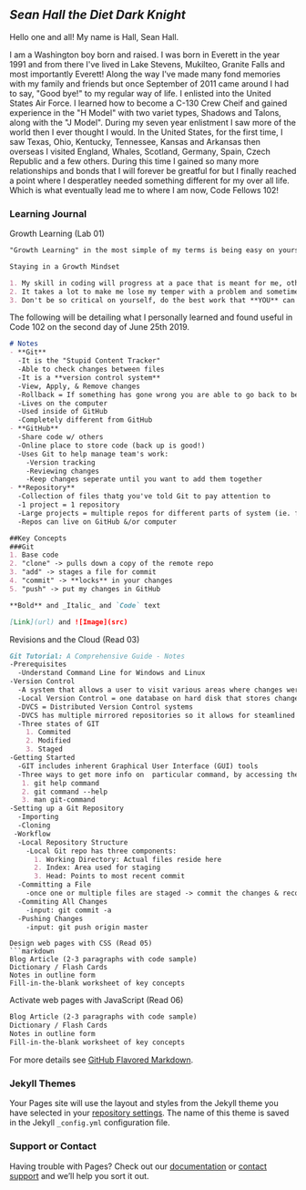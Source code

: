 ## *Sean Hall the Diet Dark Knight*

Hello one and all! My name is Hall, Sean Hall.

I am a Washington boy born and raised. I was born in Everett in the year 1991 and from there I've lived in Lake Stevens, Mukilteo, Granite Falls and most importantly Everett! Along the way I've made many fond memories with my family and friends but once September of 2011 came around I had to say, "Good bye!" to my regular way of life. I enlisted into the United States Air Force. I learned how to become a C-130 Crew Cheif and gained experience in the "H Model" with two variet types, Shadows and Talons, along with the "J Model". During my seven year enlistment I saw more of the world then I ever thought I would. In the United States, for the first time, I saw Texas, Ohio, Kentucky, Tennessee, Kansas and Arkansas then overseas I visited England, Whales, Scotland, Germany, Spain, Czech Republic and a few others. During this time I gained so many more relationships and bonds that I will forever be greatful for but I finally reached a point where I desperatley needed something different for my over all life. Which is what eventually lead me to where I am now, Code Fellows 102!

### Learning Journal

Growth Learning (Lab 01)

```markdown
"Growth Learning" in the most simple of my terms is being easy on yourself while having a positive outlook on challenging problems.

Staying in a Growth Mindset

1. My skill in coding will progress at a pace that is meant for me, others skill progression is not related to me.
2. It takes a lot to make me lose my temper with a problem and sometimes completely give up on the task. So, I need to take a deep breath before I arrive at that stage and ask for help or whatever could lead to a solution.
3. Don't be so critical on yourself, do the best work that **YOU** can do.
```

The following will be detailing what I personally learned and found useful in Code 102 on the second day of June 25th 2019.

```markdown
# Notes
- **Git**
  -It is the "Stupid Content Tracker"
  -Able to check changes between files
  -It is a **version control system**
  -View, Apply, & Remove changes
  -Rollback = If something has gone wrong you are able to go back to before it became corrupted
  -Lives on the computer
  -Used inside of GitHub
  -Completely different from GitHub
- **GitHub**
  -Share code w/ others
  -Online place to store code (back up is good!)
  -Uses Git to help manage team's work:
    -Version tracking
    -Reviewing changes
    -Keep changes seperate until you want to add them together
- **Repository**
  -Collection of files thatg you've told Git to pay attention to
  -1 project = 1 repository
  -Large projects = multiple repos for different parts of system (ie. front end & back end)
  -Repos can live on GitHub &/or computer

##Key Concepts
###Git
1. Base code
2. "clone" -> pulls down a copy of the remote repo
3. "add" -> stages a file for commit
4. "commit" -> **locks** in your changes
5. "push" -> put my changes in GitHub

**Bold** and _Italic_ and `Code` text

[Link](url) and ![Image](src)

```
Revisions and the Cloud (Read 03)
```markdown
Git Tutorial: A Comprehensive Guide - Notes
-Prerequisites
  -Understand Command Line for Windows and Linux
-Version Control
  -A system that allows a user to visit various areas where changes were made so that mistakes can easily be rectified
  -Local Version Control = one database on hard disk that stores changes to files
  -DVCS = Distributed Version Control systems
  -DVCS has multiple mirrored repositories so it allows for steamlined teamwork with multiple people
  -Three states of GIT
    1. Commited
    2. Modified
    3. Staged
-Getting Started  
  -GIT includes inherent Graphical User Interface (GUI) tools
  -Three ways to get more info on  particular command, by accessing the manual:
   1. git help command
   2. git command --help
   3. man git-command
-Setting up a Git Repository
  -Importing
  -Cloning
 -Workflow
  -Local Repository Structure
    -Local Git repo has three components:
      1. Working Directory: Actual files reside here
      2. Index: Area used for staging
      3. Head: Points to most recent commit
  -Committing a File
    -once one or multiple files are staged -> commit the changes & record what was done -> input: git commit -m "made change x,y,z"
  -Commiting All Changes
    -input: git commit -a
  -Pushing Changes
    -input: git push origin master
```

```
Design web pages with CSS (Read 05)
```markdown
Blog Article (2-3 paragraphs with code sample)
Dictionary / Flash Cards
Notes in outline form
Fill-in-the-blank worksheet of key concepts
```
Activate web pages with JavaScript (Read 06)
```markdown
Blog Article (2-3 paragraphs with code sample)
Dictionary / Flash Cards
Notes in outline form
Fill-in-the-blank worksheet of key concepts
```

For more details see [GitHub Flavored Markdown](https://guides.github.com/features/mastering-markdown/).

### Jekyll Themes

Your Pages site will use the layout and styles from the Jekyll theme you have selected in your [repository settings](https://github.com/seankhall/github.io/settings). The name of this theme is saved in the Jekyll `_config.yml` configuration file.

### Support or Contact

Having trouble with Pages? Check out our [documentation](https://help.github.com/categories/github-pages-basics/) or [contact support](https://github.com/contact) and we’ll help you sort it out.
